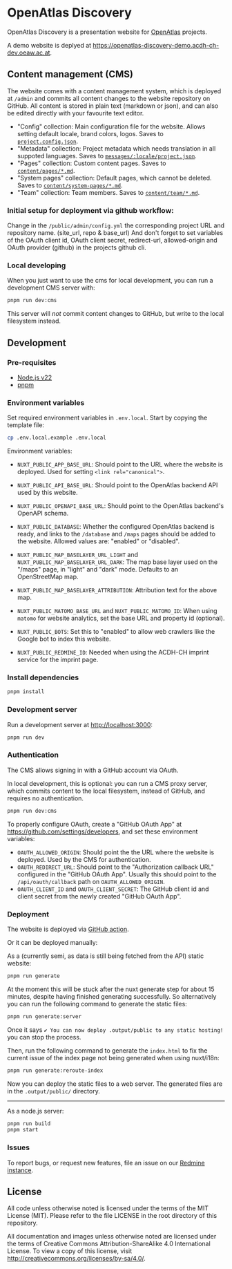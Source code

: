 # OpenAtlas Discovery

OpenAtlas Discovery is a presentation website for [OpenAtlas](https://openatlas.eu) projects.

A demo website is deplyed at <https://openatlas-discovery-demo.acdh-ch-dev.oeaw.ac.at>.

## Content management (CMS)

The website comes with a content management system, which is deployed at `/admin` and commits all
content changes to the website repository on GitHub. All content is stored in plain text (markdown
or json), and can also be edited directly with your favourite text editor.

- "Config" collection: Main configuration file for the website. Allows setting default locale, brand
  colors, logos. Saves to [`project.config.json`](project.config.json).
- "Metadata" collection: Project metadata which needs translation in all suppoted languages. Saves
  to [`messages/:locale/project.json`](messages/en/project.json).
- "Pages" collection: Custom content pages. Saves to [`content/pages/*.md`](content/pages).
- "System pages" collection: Default pages, which cannot be deleted. Saves to
  [`content/system-pages/*.md`](content/system-pages).
- "Team" collection: Team members. Saves to [`content/team/*.md`](content/team).

### Initial setup for deployment via github workflow:

Change in the `/public/admin/config.yml` the corresponding project URL and repository name. (site_url, repo & base_url)
And don't forget to set variables of the OAuth client id, OAuth client secret, redirect-url, allowed-origin and OAuth provider (github) in the projects github cli.

### Local developing

When you just want to use the cms for local development, you can run a development CMS server with:

```bash
pnpm run dev:cms
```
This server will _not_ commit content changes to GitHub, but write to the local filesystem instead.

## Development

### Pre-requisites

- [Node.js v22](https://nodejs.org/en/download)
- [pnpm](https://pnpm.io/installation)

### Environment variables

Set required environment variables in `.env.local`. Start by copying the template file:

```bash
cp .env.local.example .env.local
```

Environment variables:

- `NUXT_PUBLIC_APP_BASE_URL`: Should point to the URL where the website is deployed. Used for
  setting `<link rel="canonical">`.
- `NUXT_PUBLIC_API_BASE_URL`: Should point to the OpenAtlas backend API used by this website.
- `NUXT_PUBLIC_OPENAPI_BASE_URL`: Should point to the OpenAtlas backend's OpenAPI schema.
- `NUXT_PUBLIC_DATABASE`: Whether the configured OpenAtlas backend is ready, and links to the
  `/database` and `/maps` pages should be added to the website. Allowed values are: "enabled" or
  "disabled".

- `NUXT_PUBLIC_MAP_BASELAYER_URL_LIGHT` and `NUXT_PUBLIC_MAP_BASELAYER_URL_DARK`: The map base layer
  used on the "/maps" page, in "light" and "dark" mode. Defaults to an OpenStreetMap map.
- `NUXT_PUBLIC_MAP_BASELAYER_ATTRIBUTION`: Attribution text for the above map.

- `NUXT_PUBLIC_MATOMO_BASE_URL` and `NUXT_PUBLIC_MATOMO_ID`: When using `matomo` for website
  analytics, set the base URL and property id (optional).
- `NUXT_PUBLIC_BOTS`: Set this to "enabled" to allow web crawlers like the Google bot to index this
  website.

- `NUXT_PUBLIC_REDMINE_ID`: Needed when using the ACDH-CH imprint service for the imprint page.

### Install dependencies

```bash
pnpm install
```

### Development server

Run a development server at <http://localhost:3000>:

```bash
pnpm run dev
```

### Authentication

The CMS allows signing in with a GitHub account via OAuth.

In local development, this is optional: you can run a CMS proxy server, which commits content to the
local filesystem, instead of GitHub, and requires no authentication.

```bash
pnpm run dev:cms
```

To properly configure OAuth, create a "GitHub OAuth App" at
<https://github.com/settings/developers>, and set these environment variables:

- `OAUTH_ALLOWED_ORIGIN`: Should point the the URL where the website is deployed. Used by the CMS
  for authentication.
- `OAUTH_REDIRECT_URL`: Should point to the "Authorization callback URL" configured in the "GitHub
  OAuth App". Usually this should point to the `/api/oauth/callback` path on `OAUTH_ALLOWED_ORIGIN`.
- `OAUTH_CLIENT_ID` and `OAUTH_CLIENT_SECRET`: The GitHub client id and client secret from the newly
  created "GitHub OAuth App".

### Deployment

The website is deployed via [GitHub action](./.github/workflows/build-deploy.yml).

Or it can be deployed manually:

As a (currently semi, as data is still being fetched from the API) static website:

```bash
pnpm run generate
```

At the moment this will be stuck after the nuxt generate step for about 15 minutes, despite having
finished generating successfully. So alternatively you can run the following command to generate the
static files:

```bash
pnpm run generate:server
```

Once it says `✔ You can now deploy .output/public to any static hosting!` you can stop the process.

Then, run the following command to generate the `index.html` to fix the current issue of the index
page not being generated when using nuxt/i18n:

```bash
pnpm run generate:reroute-index
```

Now you can deploy the static files to a web server. The generated files are in the
`.output/public/` directory.

---

As a node.js server:

```bash
pnpm run build
pnpm start
```

### Issues

To report bugs, or request new features, file an issue on our
[Redmine instance](https://redmine.openatlas.eu/projects/openatlas-discovery/issues).

## License

All code unless otherwise noted is licensed under the terms of the MIT License (MIT). Please refer
to the file LICENSE in the root directory of this repository.

All documentation and images unless otherwise noted are licensed under the terms of Creative Commons
Attribution-ShareAlike 4.0 International License. To view a copy of this license, visit
<http://creativecommons.org/licenses/by-sa/4.0/>.
